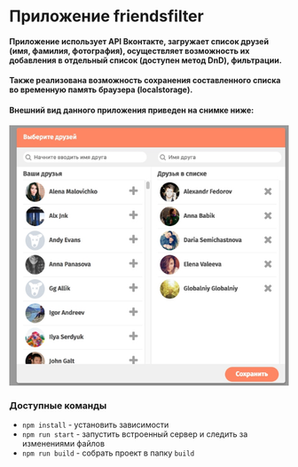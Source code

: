 # Приложение friendsfilter

#### Приложение использует API Вконтакте, загружает список друзей (имя, фамилия, фотография), осуществляет возможность их добавления в отдельный список (доступен метод DnD), фильтрации. 

#### Также реализована возможность сохранения составленного списка во временную память браузера (localstorage).

#### Внешний вид данного приложения приведен на снимке ниже:
![Image alt](https://github.com/yaitsky/friendfilter/raw/master/readme_app.jpg)

### Доступные команды

* `npm install` - установить зависимости
* `npm run start` - запустить встроенный сервер и следить за изменениями файлов
* `npm run build` - собрать проект в папку `build`